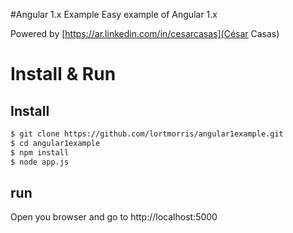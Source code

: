 #Angular 1.x Example
Easy example of Angular 1.x
  
Powered by [https://ar.linkedin.com/in/cesarcasas](César Casas)
# Install & Run
## Install
```bash
$ git clone https://github.com/lortmorris/angular1example.git
$ cd angular1example
$ npm install
$ node app.js
```

## run
Open you browser and go to http://localhost:5000

